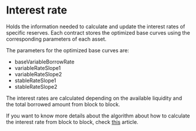 # Interest rate

Holds the information needed to calculate and update the interest rates of specific reserves. Each contract stores the optimized base curves using the corresponding parameters of each asset.

The parameters for the optimized base curves are:

* baseVariableBorrowRate
* variableRateSlope1
* variableRateSlope2
* stableRateSlope1
* stableRateSlope2

The interest rates are calculated depending on the available liquidity and the total borrowed amount from block to block.

If you want to know more details about the algorithm about how to calculate the interest rate from block to block, check [this](https://www.rareskills.io/post/aave-interest-rate-model) article.

